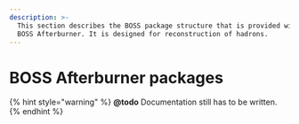 ```yaml
---
description: >-
  This section describes the BOSS package structure that is provided with the
  BOSS Afterburner. It is designed for reconstruction of hadrons.
---
```


# BOSS Afterburner packages

{% hint style="warning" %}
**@todo** Documentation still has to be written.
{% endhint %}



